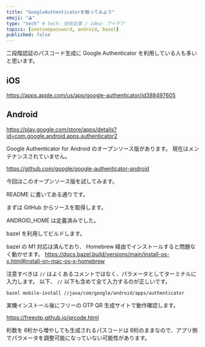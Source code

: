 ```yaml
---
title: "GoogleAuthenticatorを触ってみよう"
emoji: "⛳"
type: "tech" # tech: 技術記事 / idea: アイデア
topics: [onetimepassword, android, bazel]
published: false
---
```


二段階認証のパスコード生成に Google Authenticator を利用している人も多いと思います。

## iOS
https://apps.apple.com/us/app/google-authenticator/id388497605

## Android
https://play.google.com/store/apps/details?id=com.google.android.apps.authenticator2

Google Authenticator for Android のオープンソース版があります。
現在はメンテナンスされていません。

https://github.com/google/google-authenticator-android

今回はこのオープンソース版を試してみます。

README に書いてある通りです。

まずは GitHub からソースを取得します。

ANDROID_HOME は定義済みでした。

bazel を利用してビルドします。

bazel の M1 対応は済んでおり、 Homebrew 経由でインストールすると問題なく動かせます。
https://docs.bazel.build/versions/main/install-os-x.html#install-on-mac-os-x-homebrew

注意すべきは `//` はよくあるコメントではなく、パラメータとしてターミナルに入力します。
以下、 `//` 以下も含めて全て入力するのが正しいです。

```
bazel mobile-install //java/com/google/android/apps/authenticator
```


実機インストール後にフリーの OTP QR 生成サイトで動作確認します。

https://freeotp.github.io/qrcode.html

桁数を 6桁から増やしても生成されるパスコードは 6桁のままなので、アプリ側でパラメータを調整可能になっていない可能性があります。

